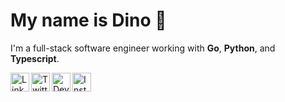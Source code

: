 My name is Dino 🦖
=================

I'm a full-stack software engineer working with **Go**, **Python**, and **Typescript**.

[<img align="left" alt="LinkedIn" width="30px" src="https://cdn.jsdelivr.net/npm/simple-icons@8.4.0/icons/linkedin.svg" />][linkedin]
[<img align="left" alt="Twitter" width="30px" src="https://cdn.jsdelivr.net/npm/simple-icons@8.4.0/icons/twitter.svg" />][twitter]
[<img align="left" alt="Dev.to" width="30px" src="https://cdn.jsdelivr.net/npm/simple-icons@8.4.0/icons/devdotto.svg" />][devto]
[<img align="left" alt="Instagram" width="30px" src="https://cdn.jsdelivr.net/npm/simple-icons@8.4.0/icons/instagram.svg" />][instagram]

[devto]: https://dev.to/dinoperovic
[linkedin]: https://hr.linkedin.com/in/dino-perovic-a581b55b
[instagram]: https://www.instagram.com/dinoperovic/
[twitter]: https://twitter.com/dinoperovic
